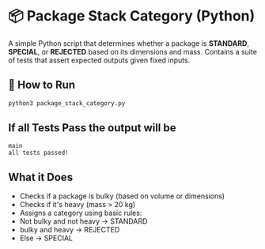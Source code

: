 # 📦 Package Stack Category (Python)

A simple Python script that determines whether a package is **STANDARD**, **SPECIAL**, or **REJECTED** based on its dimensions and mass.  Contains a suite of tests that assert expected outputs given fixed inputs.

## 🏃 How to Run

```bash
python3 package_stack_category.py
```

## If all Tests Pass the output will be
```
main
all tests passed!
```

## What it Does

- Checks if a package is bulky (based on volume or dimensions)
- Checks if it's heavy (mass > 20 kg)
- Assigns a category using basic rules:
 - Not bulky and not heavy -> STANDARD
 - bulky and heavy -> REJECTED
 - Else -> SPECIAL
